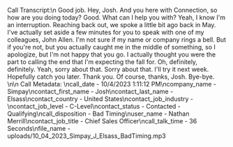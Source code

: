 Call Transcript:\n Good job. Hey, Josh. And you here with Connection, so how are you doing today? Good. What can I help you with? Yeah, I know I'm an interruption. Reaching back out, we spoke a little bit ago back in May. I've actually set aside a few minutes for you to speak with one of my colleagues, John Allen. I'm not sure if my name or company rings a bell. But if you're not, but you actually caught me in the middle of something, so I apologize, but I'm not happy that you go. I actually thought you were the part to calling the end that I'm expecting the fall for. Oh, definitely, definitely. Yeah, sorry about that. Sorry about that. I'll try it next week. Hopefully catch you later. Thank you. Of course, thanks, Josh. Bye-bye. \n\n Call Metadata: \ncall_date - 10/4/2023 1:11:12 PM\ncompany_name - Simpay\ncontact_first_name - Josh\ncontact_last_name - Elsass\ncontact_country - United States\ncontact_job_industry - \ncontact_job_level - C-Level\ncontact_status - Contacted - Qualifying\ncall_disposition - Bad Timing\nuser_name - Nathan Merrill\ncontact_job_title - Chief Sales Officer\ncall_talk_time - 36 Seconds\nfile_name - uploads/10_04_2023_Simpay_J_Elsass_BadTiming.mp3
